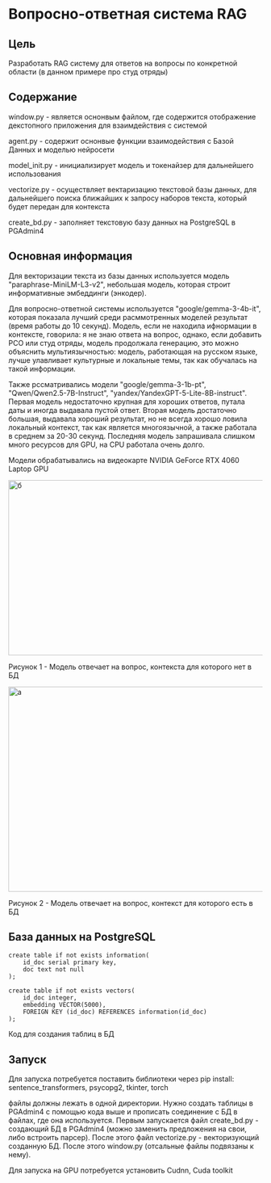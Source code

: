 # Вопросно-ответная система RAG

## Цель

Разработать RAG систему для ответов на вопросы по конкретной области (в данном примере про студ отряды)

## Содержание

window.py - является оснонвым файлом, где содержится отображение декстопного приложения для взаимдействия с системой

agent.py - содержит оснонвые функции взаимодействия с Базой Данных и моделью нейросети

model_init.py - инициализирует модель и токенайзер для дальнейшего использования

vectorize.py - осуществляет вектаризацию текстовой базы данных, для дальнейшего поиска ближайших к запросу наборов текста, который будет передан для контекста

create_bd.py - заполняет текстовую базу данных на PostgreSQL в PGAdmin4

## Основная информация

Для векторизации текста из базы данных используется модель "paraphrase-MiniLM-L3-v2", небольшая модель, которая строит информативные эмбеддинги (энкодер).

Для вопросно-ответной системы используется "google/gemma-3-4b-it", которая показала лучший среди расммотренных моделей результат (время работы до 10 секунд). Модель, если не находила ифнормации в контексте, говорила: я не знаю ответа на вопрос, однако, если добавить РСО или студ отряды, модель продолжала генерацию, это можно объяснить мультиязычностью: модель, работающая на русском языке, лучше улавливает культурные и локальные темы, так как обучалась на такой информации.

Также рссматривались модели "google/gemma-3-1b-pt", "Qwen/Qwen2.5-7B-Instruct", "yandex/YandexGPT-5-Lite-8B-instruct". Первая модель недостаточно крупная для хороших ответов, путала даты и иногда выдавала пустой ответ. Вторая модель достаточно большая, выдавала хороший результат, но не всегда хорошо ловила локальный контекст, так как является многоязычной, а также работала в среднем за 20-30 секунд. Последняя модель запрашивала слишком много ресурсов для GPU, на CPU работала очень долго.

Модели обрабатывались на видеокарте NVIDIA GeForce RTX 4060 Laptop GPU

<img width="798" height="347" alt="б" src="https://github.com/user-attachments/assets/5788b091-c563-47fd-a13e-faee504f3665" />

Рисунок 1 - Модель отвечает на вопрос, контекста для которого нет в БД


<img width="791" height="406" alt="а" src="https://github.com/user-attachments/assets/3be18b75-6f23-4d96-a864-4fc3167b9ade" />


Рисунок 2 - Модель отвечает на вопрос, контекст для которого есть в БД

## База данных на PostgreSQL

```
create table if not exists information(
	id_doc serial primary key,
	doc text not null
);

create table if not exists vectors(
	id_doc integer,
	embedding VECTOR(5000),
	FOREIGN KEY (id_doc) REFERENCES information(id_doc)
);
```
Код для создания таблиц в БД

## Запуск

Для запуска потребуется поставить библиотеки через pip install: sentence_transformers, psycopg2, tkinter, torch

файлы должны лежать в одной директории. Нужно создать таблицы в PGAdmin4 с помощью кода выше и прописать соединение с БД в файлах, где она используется. Первым запускается файл create_bd.py - создающий БД в PGAdmin4 (можно заменить предложения на свои, либо встроить парсер). После этого файл vectorize.py - векторизующий созданную БД. После этого window.py (отсальные файлы подвязаны к нему).

Для запуска на GPU потребуется установить Cudnn, Cuda toolkit
